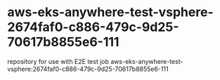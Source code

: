 # aws-eks-anywhere-test-vsphere-2674faf0-c886-479c-9d25-70617b8855e6-111
repository for use with E2E test job aws-eks-anywhere-test-vsphere:2674faf0-c886-479c-9d25-70617b8855e6-111
